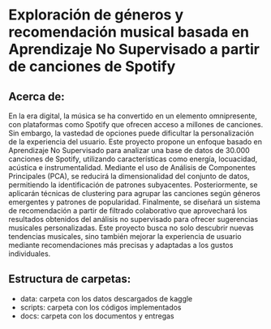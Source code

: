 # Exploración de géneros y recomendación musical basada en Aprendizaje No Supervisado a partir de canciones de Spotify

## Acerca de:

En la era digital, la música se ha convertido en un elemento omnipresente, con plataformas como Spotify que ofrecen acceso a millones de canciones. Sin embargo, la vastedad de opciones puede dificultar la personalización de la experiencia del usuario. Este proyecto propone un enfoque basado en Aprendizaje No Supervisado para analizar una base de datos de 30.000 canciones de Spotify, utilizando características como energía, locuacidad, acústica e instrumentalidad. Mediante el uso de Análisis de Componentes Principales (PCA), se reducirá la dimensionalidad del conjunto de datos, permitiendo la identificación de patrones subyacentes. Posteriormente, se aplicarán técnicas de clustering para agrupar las canciones según géneros emergentes y patrones de popularidad. Finalmente, se diseñará un sistema de recomendación a partir de filtrado colaborativo que aprovechará los resultados obtenidos del análisis no supervisado para ofrecer sugerencias musicales personalizadas. Este proyecto busca no solo descubrir nuevas tendencias musicales, sino también mejorar la experiencia de usuario mediante recomendaciones más precisas y adaptadas a los gustos individuales. 

## Estructura de carpetas:

* data: carpeta con los datos descargados de kaggle
* scripts: carpeta con los códigos implementados
* docs: carpeta con los documentos y entregas
